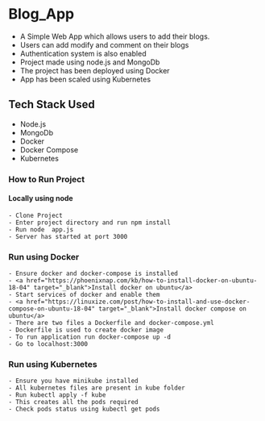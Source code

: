 # Blog_App

- A Simple Web App which allows users to add their blogs.
- Users can add modify and comment on their blogs
- Authentication system is also enabled
- Project made using node.js and MongoDb
- The project has been deployed using Docker
- App has been scaled using Kubernetes


## Tech Stack Used

- Node.js
- MongoDb
- Docker 
- Docker Compose
- Kubernetes

### How to Run Project

#### Locally using node
```
- Clone Project
- Enter project directory and run npm install
- Run node  app.js
- Server has started at port 3000
```

### Run using Docker
```
- Ensure docker and docker-compose is installed 
- <a href="https://phoenixnap.com/kb/how-to-install-docker-on-ubuntu-18-04" target="_blank">Install docker on ubuntu</a>
- Start services of docker and enable them
- <a href="https://linuxize.com/post/how-to-install-and-use-docker-compose-on-ubuntu-18-04" target="_blank">Install docker compose on ubuntu</a>
- There are two files a Dockerfile and docker-compose.yml
- Dockerfile is used to create docker image
- To run application run docker-compose up -d 
- Go to localhost:3000

```

### Run using Kubernetes
```
- Ensure you have minikube installed
- All kubernetes files are present in kube folder
- Run kubectl apply -f kube 
- This creates all the pods required
- Check pods status using kubectl get pods

```


